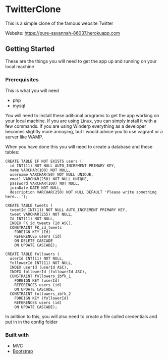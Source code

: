 # TwitterClone

This is a simple clone of the famous website Twitter

Website: <https://pure-savannah-86037.herokuapp.com>

## Getting Started

These are the things you will need to get the app up and running on your local machine

### Prerequisites
This is what you will need

* php
* mysql

You will need to install these aditional programs to get the app working on your local machine. If you are using Linux, you can simply install it with a few commands. If you are using Winderp everything as a developer becomes slightly more annoying, but I would advice you to use vagrant or a server like WAMP.

When you have done this you will need to create a database and these tables:

```mysql
CREATE TABLE IF NOT EXISTS users (
  id INT(11) NOT NULL AUTO_INCREMENT PRIMARY KEY,
  name VARCHAR(100) NOT NULL,
  username VARCHAR(50) NOT NULL UNIQUE,
  email VARCHAR(250) NOT NULL UNIQUE,
  password VARCHAR(100) NOT NULL,
  joinDate DATE NOT NULL,
  description VARCHAR(250) NOT NULL DEFAULT 'Please write something here...');

CREATE TABLE tweets (
  tweetId INT(11) NOT NULL AUTO_INCREMENT PRIMARY KEY,
  tweet VARCHAR(255) NOT NULL,
  Id INT(11) NOT NULL,
  INDEX FK_id_tweets (Id ASC),
  CONSTRAINT FK_id_tweets
    FOREIGN KEY (Id)
    REFERENCES users (id)
    ON DELETE CASCADE
    ON UPDATE CASCADE);

CREATE TABLE followers (
  userId INT(11) NOT NULL,
  followerId INT(11) NOT NULL,
  INDEX userId (userId ASC),
  INDEX followerId (followerId ASC),
  CONSTRAINT followers_ibfk_1
    FOREIGN KEY (userId)
    REFERENCES users (id)
    ON UPDATE CASCADE,
  CONSTRAINT followers_ibfk_2
    FOREIGN KEY (followerId)
    REFERENCES users (id)
    ON UPDATE CASCADE);
```
In aditiion to this, you will also need to create a file called credentials and put in in the config folder



### Built with
* MVC
* [Bootstrap](https://getbootstrap.com/)
